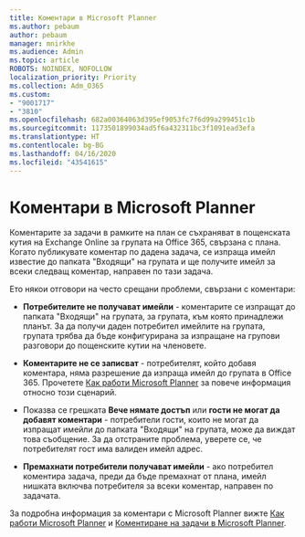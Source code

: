```yaml
---
title: Коментари в Microsoft Planner
ms.author: pebaum
author: pebaum
manager: mnirkhe
ms.audience: Admin
ms.topic: article
ROBOTS: NOINDEX, NOFOLLOW
localization_priority: Priority
ms.collection: Adm_O365
ms.custom:
- "9001717"
- "3810"
ms.openlocfilehash: 682a00364063d395ef9053fc7f6d99a299451c1b
ms.sourcegitcommit: 1173501899034ad5f6a432311bc3f1091ead3efa
ms.translationtype: HT
ms.contentlocale: bg-BG
ms.lasthandoff: 04/16/2020
ms.locfileid: "43541615"
---
```

# <a name="comments-in-microsoft-planner"></a>Коментари в Microsoft Planner

Коментарите за задачи в рамките на план се съхраняват в пощенската кутия на Exchange Online за групата на Office 365, свързана с плана.  Когато публикувате коментар по дадена задача, се изпраща имейл известие до папката "Входящи" на групата и ще получите имейл за всеки следващ коментар, направен по тази задача.

Ето някои отговори на често срещани проблеми, свързани с коментари:

- **Потребителите не получават имейли** - коментарите се изпращат до папката "Входящи" на групата, за групата, към която принадлежи планът. За да получи даден потребител имейлите на групата, групата трябва да бъде конфигурирана за изпращане на групови разговори до пощенските кутии на членовете.

- **Коментарите не се записват** - потребителят, който добавя коментара, няма разрешение да изпраща имейл до групата в Office 365. Прочетете [Как работи Microsoft Planner](https://techcommunity.microsoft.com/t5/planner-blog/how-microsoft-planner-works/ba-p/1214736) за повече информация относно този сценарий.

- Показва се грешката **Вече нямате достъп** или **гости не могат да добавят коментари** - потребители гости, които не могат да изпращат имейли до папката "Входящи" на групата, може да виждат това съобщение. За да отстраните проблема, уверете се, че потребителят гост има валиден имейл адрес.

- **Премахнати потребители получават имейли** - ако потребител коментира задача, преди да бъде премахнат от плана, имейл нишката включва потребителя за всеки коментар, направен по задачата.

За подробна информация за коментари с Microsoft Planner вижте [Как работи Microsoft Planner](https://techcommunity.microsoft.com/t5/planner-blog/how-microsoft-planner-works/ba-p/1214736) и [Коментиране на задачи в Microsoft Planner](https://support.microsoft.com/bg-BG/office/comment-on-tasks-in-microsoft-planner-fd4aedde-7785-4cd0-96ee-122fbc9140e1).
